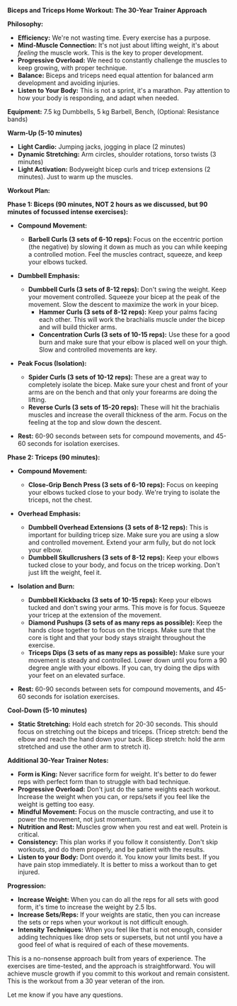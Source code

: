 **Biceps and Triceps Home Workout: The 30-Year Trainer Approach**

**Philosophy:**

*   **Efficiency:** We're not wasting time. Every exercise has a purpose.
*   **Mind-Muscle Connection:** It's not just about lifting weight, it's about *feeling* the muscle work. This is the key to proper development.
*   **Progressive Overload:** We need to constantly challenge the muscles to keep growing, with proper technique.
*   **Balance:** Biceps and triceps need equal attention for balanced arm development and avoiding injuries.
*   **Listen to Your Body:** This is not a sprint, it's a marathon. Pay attention to how your body is responding, and adapt when needed.

**Equipment:** 7.5 kg Dumbbells, 5 kg Barbell, Bench, (Optional: Resistance bands)

**Warm-Up (5-10 minutes)**

*   **Light Cardio:** Jumping jacks, jogging in place (2 minutes)
*   **Dynamic Stretching:** Arm circles, shoulder rotations, torso twists (3 minutes)
*   **Light Activation:** Bodyweight bicep curls and tricep extensions (2 minutes). Just to warm up the muscles.

**Workout Plan:**

**Phase 1: Biceps (90 minutes, NOT 2 hours as we discussed, but 90 minutes of focussed intense exercises):**

*   **Compound Movement:**
    *   **Barbell Curls (3 sets of 6-10 reps):** Focus on the eccentric portion (the negative) by slowing it down as much as you can while keeping a controlled motion. Feel the muscles contract, squeeze, and keep your elbows tucked.
*   **Dumbbell Emphasis:**
    *   **Dumbbell Curls (3 sets of 8-12 reps):** Don't swing the weight. Keep your movement controlled. Squeeze your bicep at the peak of the movement. Slow the descent to maximize the work in your bicep.
        *   **Hammer Curls (3 sets of 8-12 reps):** Keep your palms facing each other. This will work the brachialis muscle under the bicep and will build thicker arms.
        *   **Concentration Curls (3 sets of 10-15 reps):** Use these for a good burn and make sure that your elbow is placed well on your thigh. Slow and controlled movements are key.
*   **Peak Focus (Isolation):**
    *   **Spider Curls (3 sets of 10-12 reps):** These are a great way to completely isolate the bicep. Make sure your chest and front of your arms are on the bench and that only your forearms are doing the lifting.
    *   **Reverse Curls (3 sets of 15-20 reps):** These will hit the brachialis muscles and increase the overall thickness of the arm. Focus on the feeling at the top and slow down the descent.

*   **Rest:** 60-90 seconds between sets for compound movements, and 45-60 seconds for isolation exercises.

**Phase 2: Triceps (90 minutes):**

*   **Compound Movement:**
    *   **Close-Grip Bench Press (3 sets of 6-10 reps):** Focus on keeping your elbows tucked close to your body. We're trying to isolate the triceps, not the chest.
*   **Overhead Emphasis:**
    *   **Dumbbell Overhead Extensions (3 sets of 8-12 reps):** This is important for building tricep size. Make sure you are using a slow and controlled movement. Extend your arm fully, but do not lock your elbow.
       *    **Dumbbell Skullcrushers (3 sets of 8-12 reps):** Keep your elbows tucked close to your body, and focus on the tricep working. Don't just lift the weight, feel it.
*   **Isolation and Burn:**
    *   **Dumbbell Kickbacks (3 sets of 10-15 reps):** Keep your elbows tucked and don't swing your arms. This move is for focus. Squeeze your tricep at the extension of the movement.
    *  **Diamond Pushups (3 sets of as many reps as possible):** Keep the hands close together to focus on the triceps. Make sure that the core is tight and that your body stays straight throughout the exercise.
    *   **Triceps Dips (3 sets of as many reps as possible):** Make sure your movement is steady and controlled. Lower down until you form a 90 degree angle with your elbows. If you can, try doing the dips with your feet on an elevated surface.

*   **Rest:** 60-90 seconds between sets for compound movements, and 45-60 seconds for isolation exercises.

**Cool-Down (5-10 minutes)**

*   **Static Stretching:** Hold each stretch for 20-30 seconds. This should focus on stretching out the biceps and triceps. (Tricep stretch: bend the elbow and reach the hand down your back. Bicep stretch: hold the arm stretched and use the other arm to stretch it).

**Additional 30-Year Trainer Notes:**

*   **Form is King:** Never sacrifice form for weight. It's better to do fewer reps with perfect form than to struggle with bad technique.
*   **Progressive Overload:** Don't just do the same weights each workout. Increase the weight when you can, or reps/sets if you feel like the weight is getting too easy.
*   **Mindful Movement:** Focus on the muscle contracting, and use it to power the movement, not just momentum.
*   **Nutrition and Rest:** Muscles grow when you rest and eat well. Protein is critical.
*   **Consistency:** This plan works if you follow it consistently. Don't skip workouts, and do them properly, and be patient with the results.
*   **Listen to your Body:** Dont overdo it. You know your limits best. If you have pain stop immediately. It is better to miss a workout than to get injured.

**Progression:**

*   **Increase Weight:** When you can do all the reps for all sets with good form, it's time to increase the weight by 2.5 lbs.
*   **Increase Sets/Reps:** If your weights are static, then you can increase the sets or reps when your workout is not difficult enough.
*   **Intensity Techniques:** When you feel like that is not enough, consider adding techniques like drop sets or supersets, but not until you have a good feel of what is required of each of these movements.

This is a no-nonsense approach built from years of experience. The exercises are time-tested, and the approach is straightforward. You will achieve muscle growth if you commit to this workout and remain consistent. This is the workout from a 30 year veteran of the iron.

Let me know if you have any questions.
